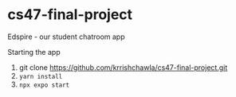 # cs47-final-project
Edspire - our student chatroom app

Starting the app
1. git clone https://github.com/krrishchawla/cs47-final-project.git
2. `yarn install`
3. `npx expo start`
